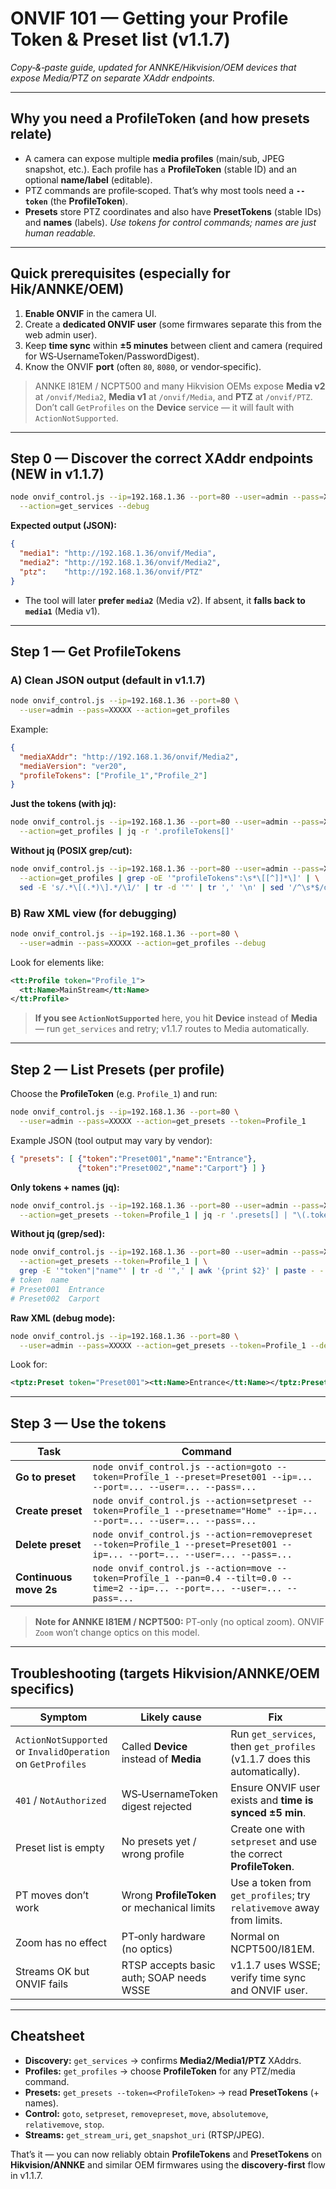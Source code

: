 # ONVIF 101 — Getting your Profile **Token** & **Preset** list (v1.1.7)

*Copy‑&‑paste guide, updated for ANNKE/Hikvision/OEM devices that expose Media/PTZ on separate XAddr endpoints.*

---

## Why you need a **ProfileToken** (and how presets relate)

- A camera can expose multiple **media profiles** (main/sub, JPEG snapshot, etc.). Each profile has a **ProfileToken** (stable ID) and an optional **name/label** (editable).
- PTZ commands are profile‑scoped. That’s why most tools need a **`--token`** (the **ProfileToken**).
- **Presets** store PTZ coordinates and also have **PresetTokens** (stable IDs) and **names** (labels). *Use tokens for control commands; names are just human readable.*

---

## Quick prerequisites (especially for Hik/ANNKE/OEM)

1) **Enable ONVIF** in the camera UI.  
2) Create a **dedicated ONVIF user** (some firmwares separate this from the web admin user).  
3) Keep **time sync** within **±5 minutes** between client and camera (required for WS‑UsernameToken/PasswordDigest).  
4) Know the ONVIF **port** (often `80`, `8080`, or vendor‑specific).

> ANNKE I81EM / NCPT500 and many Hikvision OEMs expose **Media v2** at `/onvif/Media2`, **Media v1** at `/onvif/Media`, and **PTZ** at `/onvif/PTZ`. Don’t call `GetProfiles` on the **Device** service — it will fault with `ActionNotSupported`.

---

## Step 0 — **Discover** the correct XAddr endpoints (NEW in v1.1.7)

```bash
node onvif_control.js --ip=192.168.1.36 --port=80 --user=admin --pass=XXXXX \
  --action=get_services --debug
```
**Expected output (JSON):**
```json
{
  "media1": "http://192.168.1.36/onvif/Media",
  "media2": "http://192.168.1.36/onvif/Media2",
  "ptz":    "http://192.168.1.36/onvif/PTZ"
}
```
- The tool will later **prefer `media2`** (Media v2). If absent, it **falls back to `media1`** (Media v1).

---

## Step 1 — Get **ProfileTokens**

### A) Clean JSON output (default in v1.1.7)
```bash
node onvif_control.js --ip=192.168.1.36 --port=80 \
  --user=admin --pass=XXXXX --action=get_profiles
```
Example:
```json
{
  "mediaXAddr": "http://192.168.1.36/onvif/Media2",
  "mediaVersion": "ver20",
  "profileTokens": ["Profile_1","Profile_2"]
}
```
**Just the tokens (with jq):**
```bash
node onvif_control.js --ip=192.168.1.36 --port=80 --user=admin --pass=XXXXX \
  --action=get_profiles | jq -r '.profileTokens[]'
```

**Without jq (POSIX grep/cut):**
```bash
node onvif_control.js --ip=192.168.1.36 --port=80 --user=admin --pass=XXXXX \
  --action=get_profiles | grep -oE '"profileTokens":\s*\[[^]]*\]' | \
  sed -E 's/.*\[(.*)\].*/\1/' | tr -d '"' | tr ',' '\n' | sed '/^\s*$/d'
```

### B) Raw XML view (for debugging)
```bash
node onvif_control.js --ip=192.168.1.36 --port=80 \
  --user=admin --pass=XXXXX --action=get_profiles --debug
```
Look for elements like:
```xml
<tt:Profile token="Profile_1">
  <tt:Name>MainStream</tt:Name>
</tt:Profile>
```

> **If you see `ActionNotSupported`** here, you hit **Device** instead of **Media** — run `get_services` and retry; v1.1.7 routes to Media automatically.

---

## Step 2 — List **Presets** (per profile)

Choose the **ProfileToken** (e.g. `Profile_1`) and run:
```bash
node onvif_control.js --ip=192.168.1.36 --port=80 \
  --user=admin --pass=XXXXX --action=get_presets --token=Profile_1
```
Example JSON (tool output may vary by vendor):
```json
{ "presets": [ {"token":"Preset001","name":"Entrance"},
               {"token":"Preset002","name":"Carport"} ] }
```

**Only tokens + names (jq):**
```bash
node onvif_control.js --ip=192.168.1.36 --port=80 --user=admin --pass=XXXXX \
  --action=get_presets --token=Profile_1 | jq -r '.presets[] | "\(.token)\t\(.name)"'
```

**Without jq (grep/sed):**
```bash
node onvif_control.js --ip=192.168.1.36 --port=80 --user=admin --pass=XXXXX \
  --action=get_presets --token=Profile_1 | \
  grep -E '"token"|"name"' | tr -d '",' | awk '{print $2}' | paste - -
# token  name
# Preset001  Entrance
# Preset002  Carport
```

**Raw XML (debug mode):**
```bash
node onvif_control.js --ip=192.168.1.36 --port=80 \
  --user=admin --pass=XXXXX --action=get_presets --token=Profile_1 --debug
```
Look for:
```xml
<tptz:Preset token="Preset001"><tt:Name>Entrance</tt:Name></tptz:Preset>
```

---

## Step 3 — Use the tokens

| Task | Command |
|------|--------|
| **Go to preset** | `node onvif_control.js --action=goto --token=Profile_1 --preset=Preset001 --ip=... --port=... --user=... --pass=...` |
| **Create preset** | `node onvif_control.js --action=setpreset --token=Profile_1 --presetname="Home" --ip=... --port=... --user=... --pass=...` |
| **Delete preset** | `node onvif_control.js --action=removepreset --token=Profile_1 --preset=Preset001 --ip=... --port=... --user=... --pass=...` |
| **Continuous move 2s** | `node onvif_control.js --action=move --token=Profile_1 --pan=0.4 --tilt=0.0 --time=2 --ip=... --port=... --user=... --pass=...` |

> **Note for ANNKE I81EM / NCPT500:** PT‑only (no optical zoom). ONVIF `Zoom` won’t change optics on this model.

---

## Troubleshooting (targets Hikvision/ANNKE/OEM specifics)

| Symptom | Likely cause | Fix |
|---|---|---|
| `ActionNotSupported` or `InvalidOperation` on `GetProfiles` | Called **Device** instead of **Media** | Run `get_services`, then `get_profiles` (v1.1.7 does this automatically). |
| `401` / `NotAuthorized` | WS‑UsernameToken digest rejected | Ensure ONVIF user exists and **time is synced ±5 min**. |
| Preset list is empty | No presets yet / wrong profile | Create one with `setpreset` and use the correct **ProfileToken**. |
| PT moves don’t work | Wrong **ProfileToken** or mechanical limits | Use a token from `get_profiles`; try `relativemove` away from limits. |
| Zoom has no effect | PT‑only hardware (no optics) | Normal on NCPT500/I81EM. |
| Streams OK but ONVIF fails | RTSP accepts basic auth; SOAP needs WSSE | v1.1.7 uses WSSE; verify time sync and ONVIF user. |

---

## Cheatsheet

- **Discovery:** `get_services` → confirms **Media2/Media1/PTZ** XAddrs.  
- **Profiles:** `get_profiles` → choose **ProfileToken** for any PTZ/media command.  
- **Presets:** `get_presets --token=<ProfileToken>` → read **PresetTokens** (+ names).  
- **Control:** `goto`, `setpreset`, `removepreset`, `move`, `absolutemove`, `relativemove`, `stop`.  
- **Streams:** `get_stream_uri`, `get_snapshot_uri` (RTSP/JPEG).

That’s it — you can now reliably obtain **ProfileTokens** and **PresetTokens** on **Hikvision/ANNKE** and similar OEM firmwares using the **discovery‑first** flow in v1.1.7.

